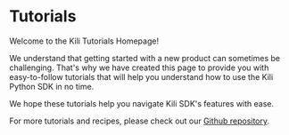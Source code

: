 # Tutorials

Welcome to the Kili Tutorials Homepage!

We understand that getting started with a new product can sometimes be challenging. That's why we have created this page to provide you with easy-to-follow tutorials that will help you understand how to use the Kili Python SDK in no time.

We hope these tutorials help you navigate Kili SDK's features with ease.

For more tutorials and recipes, please check out our [Github repository](https://github.com/kili-technology/kili-python-sdk/tree/master/recipes).

